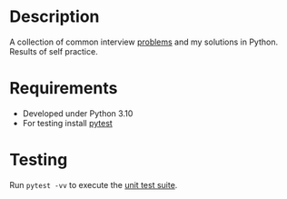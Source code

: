 # Description

A collection of common interview [problems](problems) and my solutions in 
Python. 
Results of self practice.


# Requirements

- Developed under Python 3.10
- For testing install [pytest](https://docs.pytest.org/en/7.1.x/getting-started.html)

# Testing

Run `pytest -vv` to execute the [unit test suite](tests).
